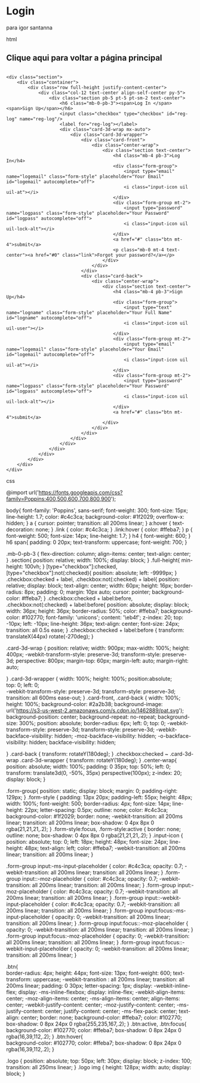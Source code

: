 # Login

para igor santanna

html
  <!DOCTYPE html>
<html lang="en">
<head>
    <meta charset="UTF-8">
    <meta http-equiv="X-UA-Compatible" content="IE=edge">
    <meta name="viewport" content="width=device-width, initial-scale=1.0">
    <title>Document</title>
	<link rel="stylesheet" href="style.css">
</head>
<body>
	<h2>Clique aqui para voltar a página principal</h2>
    <a href="#" class="logo" target="_blank">
		<img src="/assts/images.jpg" alt="">
	</a>

	<div class="section">
		<div class="container">
			<div class="row full-height justify-content-center">
				<div class="col-12 text-center align-self-center py-5">
					<div class="section pb-5 pt-5 pt-sm-2 text-center">
						<h6 class="mb-0-pb-3"><span>Log In </span><span>Sign Up</span></h6>
			          	<input class="checkbox" type="checkbox" id="reg-log" name="reg-log"/>
			          	<label for="reg-log"></label>
						<div class="card-3d-wrap mx-auto">
							<div class="card-3d-wrapper">
								<div class="card-front">
									<div class="center-wrap">
										<div class="section text-center">
											<h4 class="mb-4 pb-3">Log In</h4>
											<div class="form-group">
												<input type="email" name="logemail" class="form-style" placeholder="Your Email" id="logemail" autocomplete="off">
												<i class="input-icon uil uil-at"></i>
											</div>	
											<div class="form-group mt-2">
												<input type="password" name="logpass" class="form-style" placeholder="Your Password" id="logpass" autocomplete="off">
												<i class="input-icon uil uil-lock-alt"></i>
											</div>
											<a href="#" class="btn mt-4">submit</a>
                            				<p class="mb-0 mt-4 text-center"><a href="#0" class="link">Forgot your password?</a></p>
				      					</div>
			      					</div>
			      				</div>
								<div class="card-back">
									<div class="center-wrap">
										<div class="section text-center">
											<h4 class="mb-4 pb-3">Sign Up</h4>
											<div class="form-group">
												<input type="text" name="logname" class="form-style" placeholder="Your Full Name" id="logname" autocomplete="off">
												<i class="input-icon uil uil-user"></i>
											</div>	
											<div class="form-group mt-2">
												<input type="email" name="logemail" class="form-style" placeholder="Your Email" id="logemail" autocomplete="off">
												<i class="input-icon uil uil-at"></i>
											</div>	
											<div class="form-group mt-2">
												<input type="password" name="logpass" class="form-style" placeholder="Your Password" id="logpass" autocomplete="off">
												<i class="input-icon uil uil-lock-alt"></i>
											</div>
											<a href="#" class="btn mt-4">submit</a>
				      					</div>
			      					</div>
			      				</div>
			      			</div>
			      		</div>
			      	</div>
		      	</div>
	      	</div>
	    </div>
	</div>
</body>
</html>

css

@import url('https://fonts.googleapis.com/css?family=Poppins:400,500,600,700,800,900');

body{
	font-family: 'Poppins', sans-serif;
	font-weight: 300;
	font-size: 15px;
	line-height: 1.7;
	color: #c4c3ca;
	background-color: #1f2029;
	overflow-x: hidden;
}
a {
	cursor: pointer;
  transition: all 200ms linear;
}
a:hover {
	text-decoration: none;
}
.link {
  color: #c4c3ca;
}
.link:hover {
  color: #ffeba7;
}
p {
  font-weight: 500;
  font-size: 14px;
  line-height: 1.7;
}
h4 {
  font-weight: 600;
}
h6 span{
  padding: 0 20px;
  text-transform: uppercase;
  font-weight: 700;
}

.mb-0-pb-3 {
  flex-direction: column;
  align-items: center;
  text-align: center;
}
.section{
  position: relative;
  width: 100%;
  display: block;
}
.full-height{
  min-height: 100vh;
}
[type="checkbox"]:checked,
[type="checkbox"]:not(:checked){
  position: absolute;
  left: -9999px;
}
.checkbox:checked + label,
.checkbox:not(:checked) + label{
  position: relative;
  display: block;
  text-align: center;
  width: 60px;
  height: 16px;
  border-radius: 8px;
  padding: 0;
  margin: 10px auto;
  cursor: pointer;
  background-color: #ffeba7;
}
.checkbox:checked + label:before,
.checkbox:not(:checked) + label:before{
  position: absolute;
  display: block;
  width: 36px;
  height: 36px;
  border-radius: 50%;
  color: #ffeba7;
  background-color: #102770;
  font-family: 'unicons';
  content: '\eb4f';
  z-index: 20;
  top: -10px;
  left: -10px;
  line-height: 36px;
  text-align: center;
  font-size: 24px;
  transition: all 0.5s ease;
}
.checkbox:checked + label:before {
  transform: translateX(44px) rotate(-270deg);
}


.card-3d-wrap {
  position: relative;
  width: 900px;
  max-width: 100%;
  height: 400px;
  -webkit-transform-style: preserve-3d;
  transform-style: preserve-3d;
  perspective: 800px;
  margin-top: 60px;
  margin-left: auto;
  margin-right: auto;

}
.card-3d-wrapper {
  width: 100%;
  height: 100%;
  position:absolute;    
  top: 0;
  left: 0;  
  -webkit-transform-style: preserve-3d;
  transform-style: preserve-3d;
  transition: all 600ms ease-out;
}
.card-front, .card-back {
  width: 100%;
  height: 100%;
  background-color: #2a2b38;
  background-image: url('https://s3-us-west-2.amazonaws.com/s.cdpn.io/1462889/pat.svg');
  background-position: center;
  background-repeat: no-repeat;
  background-size: 300%;
  position: absolute;
  border-radius: 6px;
  left: 0;
  top: 0;
  -webkit-transform-style: preserve-3d;
  transform-style: preserve-3d;
  -webkit-backface-visibility: hidden;
  -moz-backface-visibility: hidden;
  -o-backface-visibility: hidden;
  backface-visibility: hidden;

}
.card-back {
  transform: rotateY(180deg);
}
.checkbox:checked ~ .card-3d-wrap .card-3d-wrapper {
  transform: rotateY(180deg);
}
.center-wrap{
  position: absolute;
  width: 100%;
  padding: 0 35px;
  top: 50%;
  left: 0;
  transform: translate3d(0, -50%, 35px) perspective(100px);
  z-index: 20;
  display: block;
}


.form-group{ 
  position: static;
  display: block;
    margin: 0;
    padding-right: 129px;
}
.form-style {
  padding: 13px 20px;
  padding-left: 55px;
  height: 48px;
  width: 100%;
  font-weight: 500;
  border-radius: 4px;
  font-size: 14px;
  line-height: 22px;
  letter-spacing: 0.5px;
  outline: none;
  color: #c4c3ca;
  background-color: #1f2029;
  border: none;
  -webkit-transition: all 200ms linear;
  transition: all 200ms linear;
  box-shadow: 0 4px 8px 0 rgba(21,21,21,.2);
}
.form-style:focus,
.form-style:active {
  border: none;
  outline: none;
  box-shadow: 0 4px 8px 0 rgba(21,21,21,.2);
}
.input-icon {
  position: absolute;
  top: 0;
  left: 18px;
  height: 48px;
  font-size: 24px;
  line-height: 48px;
  text-align: left;
  color: #ffeba7;
  -webkit-transition: all 200ms linear;
    transition: all 200ms linear;
}

.form-group input:-ms-input-placeholder  {
  color: #c4c3ca;
  opacity: 0.7;
  -webkit-transition: all 200ms linear;
    transition: all 200ms linear;
}
.form-group input::-moz-placeholder  {
  color: #c4c3ca;
  opacity: 0.7;
  -webkit-transition: all 200ms linear;
    transition: all 200ms linear;
}
.form-group input:-moz-placeholder  {
  color: #c4c3ca;
  opacity: 0.7;
  -webkit-transition: all 200ms linear;
    transition: all 200ms linear;
}
.form-group input::-webkit-input-placeholder  {
  color: #c4c3ca;
  opacity: 0.7;
  -webkit-transition: all 200ms linear;
    transition: all 200ms linear;
}
.form-group input:focus:-ms-input-placeholder  {
  opacity: 0;
  -webkit-transition: all 200ms linear;
    transition: all 200ms linear;
}
.form-group input:focus::-moz-placeholder  {
  opacity: 0;
  -webkit-transition: all 200ms linear;
    transition: all 200ms linear;
}
.form-group input:focus:-moz-placeholder  {
  opacity: 0;
  -webkit-transition: all 200ms linear;
    transition: all 200ms linear;
}
.form-group input:focus::-webkit-input-placeholder  {
  opacity: 0;
  -webkit-transition: all 200ms linear;
    transition: all 200ms linear;
}

.btn{  
  border-radius: 4px;
  height: 44px;
  font-size: 13px;
  font-weight: 600;
  text-transform: uppercase;
  -webkit-transition : all 200ms linear;
  transition: all 200ms linear;
  padding: 0 30px;
  letter-spacing: 1px;
  display: -webkit-inline-flex;
  display: -ms-inline-flexbox;
  display: inline-flex;
  -webkit-align-items: center;
  -moz-align-items: center;
  -ms-align-items: center;
  align-items: center;
  -webkit-justify-content: center;
  -moz-justify-content: center;
  -ms-justify-content: center;
  justify-content: center;
  -ms-flex-pack: center;
  text-align: center;
  border: none;
  background-color: #ffeba7;
  color: #102770;
  box-shadow: 0 8px 24px 0 rgba(255,235,167,.2);
}
.btn:active,
.btn:focus{  
  background-color: #102770;
  color: #ffeba7;
  box-shadow: 0 8px 24px 0 rgba(16,39,112,.2);
}
.btn:hover{  
  background-color: #102770;
  color: #ffeba7;
  box-shadow: 0 8px 24px 0 rgba(16,39,112,.2);
}




.logo {
	position: absolute;
	top: 50px;
	left: 30px;
	display: block;
	z-index: 100;
	transition: all 250ms linear;
}
.logo img {
	height: 128px;
	width: auto;
	display: block;
}
